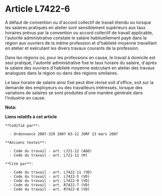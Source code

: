 # Article L7422-6

A défaut de convention ou d'accord collectif de travail étendu ou lorsque les salaires pratiqués en atelier sont sensiblement
supérieurs aux taux horaires prévus par la convention ou accord collectif de travail applicable, l'autorité administrative
constate le salaire habituellement payé dans la région aux ouvriers de la même profession et d'habileté moyenne travaillant
en atelier et exécutant les divers travaux courants de la profession.

Dans les régions où, pour les professions en cause, le travail à domicile est seul pratiqué, l'autorité administrative fixe
le taux horaire du salaire, d'après le salaire des ouvriers d'habileté moyenne exécutant en atelier des travaux analogues
dans la région ou dans des régions similaires.

Le taux horaire de salaire ainsi fixé peut être révisé soit d'office, soit sur la demande des employeurs ou des travailleurs
intéressés, lorsque des variations de salaires se sont produites d'une manière générale dans l'industrie en cause.

**Nota:**



**Liens relatifs à cet article**

	**Codifié par**:

	  - Ordonnance 2007-329 2007-03-12 JORF 13 mars 2007

	**Anciens textes**:

	  - Code du travail - art. L721-12 (AbD)
	  - Code du travail - art. L721-12 (M)

	**Cité par**:

	  - Code du travail - art. L7422-11 (VD)
	  - Code du travail - art. L7422-5 (VD)
	  - Code du travail - art. L7422-9 (VD)
	  - Code du travail - art. R7422-7 (VD)
	  - Code du travail - art. R7422-8 (VD)
